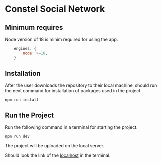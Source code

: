 # Constel Social Network

## Minimum requires

Node version of 18 is minim required for using the app. 

```js
    engines: {
        node: >=18,
    }
```

## Installation

After the user downloads the repository to their local machine, should run the next command for installation of packages used in the project.

`npm run install`

## Run the Project

Run the following command in a terminal for starting the project.

`npm run dev`

The project will be uploaded on the local server.

Should look the link of the [localhost](http://localhost:4000) in the terminal.
